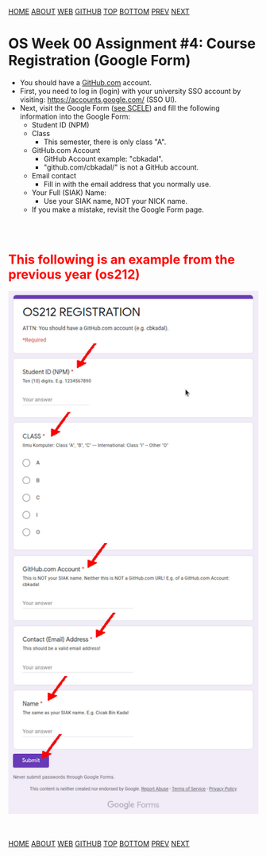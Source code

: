 ---
---
[HOME](index.md)
[ABOUT](README.md)
[WEB](https://osp4diss.vlsm.org/)
[GITHUB](https://github.com/os2xx/osp4diss/)
[TOP](#)
[BOTTOM](#endofpage)
[PREV](W00-03.md)
[NEXT](W00-05.md)

# OS Week 00 Assignment #4: Course Registration (Google Form)

* You should have a [GitHub.com](https://github.com/) account.
* First,
  you need to log in (login) with your university SSO account by visiting:
  <https://accounts.google.com/> (SSO UI).
* Next, visit the Google Form 
  ([see SCELE](https://scele.cs.ui.ac.id/mod/forum/discuss.php?d=34802)) 
  and fill the following information into the Google Form:
  * Student ID (NPM)
  * Class
    * This semester, there is only class "A".
  * GitHub.com Account
    * GitHub Account example: "cbkadal".
    * "github.com/cbkadal/" is not a GitHub account.
  * Email contact
    * Fill in with the email address that you normally use.
  * Your Full (SIAK) Name:
    * Use your SIAK name, NOT your NICK name.
  * If you make a mistake, revisit the Google Form page.

<br id="idx01"><br>
## <span style="color:red; font-weight:bold; font-size:larger;">This following is an example from the previous year (os212)</span>

<img src="pictures/os-github0.jpg"  width="960">

<br id="endofpage"><br>
[HOME](index.md)
[ABOUT](README.md)
[WEB](https://osp4diss.vlsm.org/)
[GITHUB](/https://github.com/os2xx/osp4diss)
[TOP](#)
[BOTTOM](#endofpage)
[PREV](W00-03.md)
[NEXT](W00-05.md)
<br>

